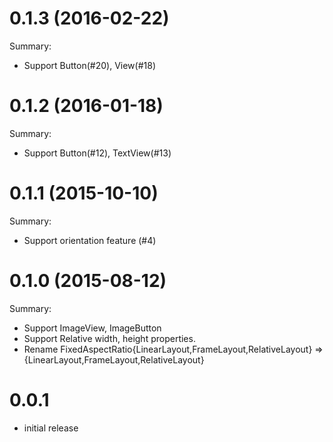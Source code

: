 # 0.1.3 (2016-02-22)

Summary:

- Support Button(#20), View(#18)

# 0.1.2 (2016-01-18)

Summary:

- Support Button(#12), TextView(#13)

# 0.1.1 (2015-10-10)

Summary:

- Support orientation feature (#4)

# 0.1.0 (2015-08-12)

Summary:

- Support ImageView, ImageButton
- Support Relative width, height properties.
- Rename FixedAspectRatio{LinearLayout,FrameLayout,RelativeLayout} => {LinearLayout,FrameLayout,RelativeLayout}

# 0.0.1

- initial release
